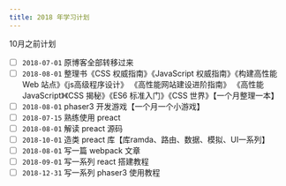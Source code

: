 ```yaml
---
title: 2018 年学习计划
---
```


10月之前计划

- [ ] `2018-07-01` 原博客全部转移过来 
- [ ] `2018-08-01` 整理书《CSS 权威指南》《JavaScript 权威指南》《构建高性能 Web 站点》《js高级程序设计》 《高性能网站建设进阶指南》 《高性能 JavaScript》《CSS 揭秘》《ES6 标准入门》《CSS 世界》【一个月整理一本】
- [ ] `2018-08-01` phaser3 开发游戏【一个月一个小游戏】
- [ ] `2018-07-15` 熟练使用 preact
- [ ] `2018-08-01` 解读 preact 源码
- [ ] `2018-10-01` 造类 preact 库【库ramda、路由、数据、模拟、UI一系列】
- [ ] `2018-08-01` 写一篇 webpack 文章
- [ ] `2018-09-01` 写一系列 react 搭建教程
- [ ] `2018-12-31` 写一系列 phaser3 使用教程